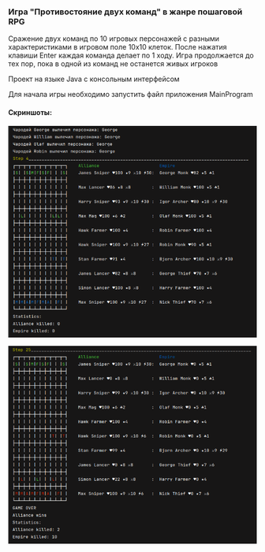 ### Игра "Противостояние двух команд" в жанре пошаговой RPG

Сражение двух команд по 10 игровых персонажей с разными характеристиками в игровом поле 10х10 клеток. После нажатия клавиши Enter каждая команда делает по 1 ходу. Игра продолжается до тех пор, пока в одной из команд не останется живых игроков

Проект на языке Java с консольным интерфейсом

Для начала игры необходимо запустить файл приложения MainProgram

#### Скриншоты:

![Screenshot8.png](https://raw.githubusercontent.com/romanyukalexandr84/Images/main/Screenshot8.png)

![Screenshot9.png](https://raw.githubusercontent.com/romanyukalexandr84/Images/main/Screenshot9.png)
